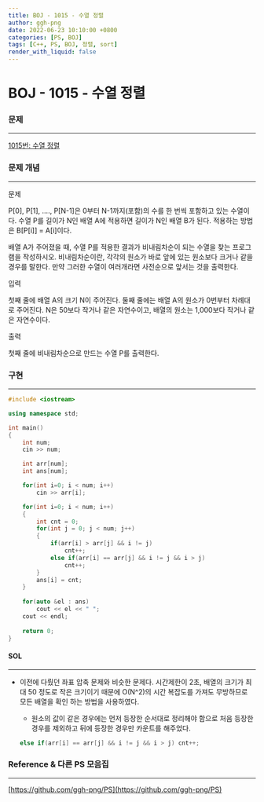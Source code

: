 ```yaml
---
title: BOJ - 1015 - 수열 정렬
author: ggh-png
date: 2022-06-23 10:10:00 +0800
categories: [PS, BOJ]
tags: [C++, PS, BOJ, 정렬, sort]
render_with_liquid: false
---
```


# BOJ - 1015 - 수열 정렬

### 문제

---

[1015번: 수열 정렬](https://www.acmicpc.net/problem/1015)

### 문제 개념

---

문제

P[0], P[1], ...., P[N-1]은 0부터 N-1까지(포함)의 수를 한 번씩 포함하고 있는 수열이다. 수열 P를 길이가 N인 배열 A에 적용하면 길이가 N인 배열 B가 된다. 적용하는 방법은 B[P[i]] = A[i]이다.

배열 A가 주어졌을 때, 수열 P를 적용한 결과가 비내림차순이 되는 수열을 찾는 프로그램을 작성하시오. 비내림차순이란, 각각의 원소가 바로 앞에 있는 원소보다 크거나 같을 경우를 말한다. 만약 그러한 수열이 여러개라면 사전순으로 앞서는 것을 출력한다.

입력

첫째 줄에 배열 A의 크기 N이 주어진다. 둘째 줄에는 배열 A의 원소가 0번부터 차례대로 주어진다. N은 50보다 작거나 같은 자연수이고, 배열의 원소는 1,000보다 작거나 같은 자연수이다.

출력

첫째 줄에 비내림차순으로 만드는 수열 P를 출력한다.

### 구현

---

```cpp
#include <iostream>

using namespace std;

int main()
{
    int num;
    cin >> num;

    int arr[num];
    int ans[num];

    for(int i=0; i < num; i++)
        cin >> arr[i];

    for(int i=0; i < num; i++)
    {
        int cnt = 0;
        for(int j = 0; j < num; j++)
        {
            if(arr[i] > arr[j] && i != j)
                cnt++;
            else if(arr[i] == arr[j] && i != j && i > j)
                cnt++;
        }
        ans[i] = cnt;
    }
    
    for(auto &el : ans)
        cout << el << " ";
    cout << endl;
    
    return 0;
}
```

#### SOL

---

- 이전에 다뤘던 좌표 압축 문제와 비슷한 문제다.  시간제한이 2초, 배열의 크기가 최대 50 정도로 작은 크기이기 때문에 O(N^2)의 시간 복잡도를 가져도 무방하므로 모든 배열을 확인 하는 방법을 사용하였다.
    - 원소의 값이 같은 경우에는 먼저 등장한 순서대로 정리해야 함으로 처음 등장한 경우를 제외하고 뒤에 등장한 경우만 카운트를 해주었다.
    
    ```cpp
    else if(arr[i] == arr[j] && i != j && i > j) cnt++;
    ```
    

### Reference & 다른 PS 모음집

---

[https://github.com/ggh-png/PS](https://github.com/ggh-png/PS)